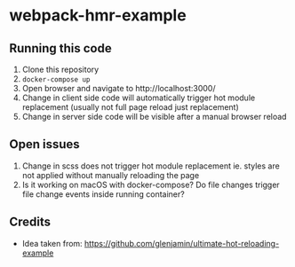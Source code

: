 # webpack-hmr-example

## Running this code

1. Clone this repository
1. `docker-compose up`
1. Open browser and navigate to http://localhost:3000/
1. Change in client side code will automatically trigger hot module replacement (usually not full page reload just replacement)
1. Change in server side code will be visible after a manual browser reload


## Open issues
1. Change in scss does not trigger hot module replacement ie. styles are not applied without manually reloading the page
1. Is it working on macOS with docker-compose? Do file changes trigger file change events inside running container?

## Credits
- Idea taken from: https://github.com/glenjamin/ultimate-hot-reloading-example
